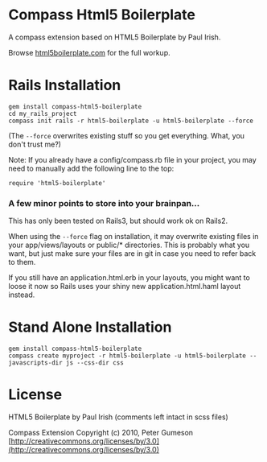 Compass Html5 Boilerplate
=========================

A compass extension based on HTML5 Boilerplate by Paul Irish.

Browse [html5boilerplate.com](http://html5boilerplate.com) for the full workup.


Rails Installation
==================

    gem install compass-html5-boilerplate
    cd my_rails_project
    compass init rails -r html5-boilerplate -u html5-boilerplate --force

(The `--force` overwrites existing stuff so you get everything. What, you don't trust me?)

Note: If you already have a config/compass.rb file in your project, you may need to
manually add the following line to the top:

    require 'html5-boilerplate'

### A few minor points to store into your brainpan...

This has only been tested on Rails3, but should work ok on Rails2.

When using the `--force` flag on installation, it may overwrite existing files
in your app/views/layouts or public/* directories. This is probably what
you want, but just make sure your files are in git in case you need to
refer back to them.

If you still have an application.html.erb in your layouts, you might want to
loose it now so Rails uses your shiny new application.html.haml layout instead.


Stand Alone Installation
========================

    gem install compass-html5-boilerplate
    compass create myproject -r html5-boilerplate -u html5-boilerplate --javascripts-dir js --css-dir css


License
=======

HTML5 Boilerplate by Paul Irish
(comments left intact in scss files)

Compass Extension Copyright (c) 2010, Peter Gumeson  
[http://creativecommons.org/licenses/by/3.0](http://creativecommons.org/licenses/by/3.0)
